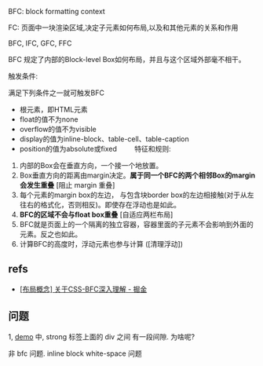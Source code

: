 
BFC: block formatting context

FC: 页面中一块渲染区域,决定子元素如何布局,以及和其他元素的关系和作用

BFC, IFC, GFC, FFC

BFC 规定了内部的Block-level Box如何布局，并且与这个区域外部毫不相干。


触发条件:

满足下列条件之一就可触发BFC
　　
 * 根元素，即HTML元素
 * float的值不为none
 * overflow的值不为visible
 * display的值为inline-block、table-cell、table-caption
 * position的值为absolute或fixed
　　
特征和规则:

1. 内部的Box会在垂直方向，一个接一个地放置。
2. Box垂直方向的距离由margin决定。**属于同一个BFC的两个相邻Box的margin会发生重叠** [阻止 margin 重叠]
3. 每个元素的margin box的左边， 与包含块border box的左边相接触(对于从左往右的格式化，否则相反)。即使存在浮动也是如此。
4. **BFC的区域不会与float box重叠** [自适应两栏布局]
5. BFC就是页面上的一个隔离的独立容器，容器里面的子元素不会影响到外面的元素。反之也如此。
6. 计算BFC的高度时，浮动元素也参与计算 ([清理浮动])



## refs

- [[布局概念] 关于CSS-BFC深入理解 - 掘金](https://juejin.im/post/5909db2fda2f60005d2093db)

## 问题

1, [demo](http://jsfiddle.net/houfeng0923/9nyq5krf/) 中,
strong 标签上面的 div 之间 有一段间隙. 为啥呢?

非 bfc 问题. inline block  white-space 问题



